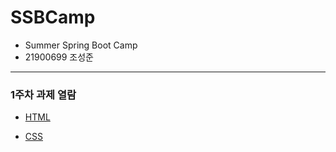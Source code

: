 # SSBCamp

- Summer Spring Boot Camp
- 21900699 조성준

---

### 1주차 과제 열람

- [HTML](1주차/html.md)

- [CSS](1주차/css.md)